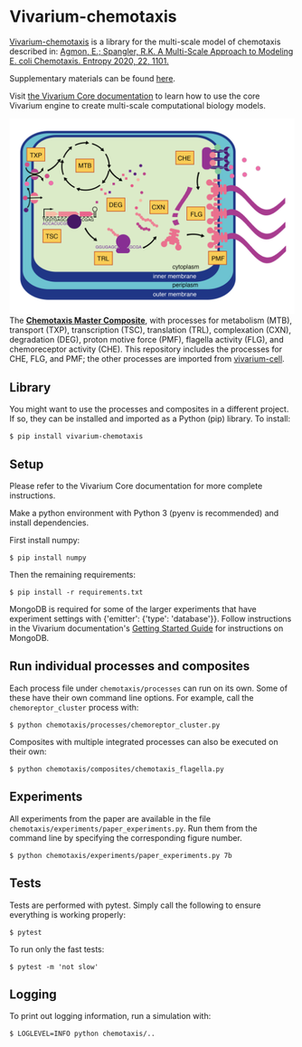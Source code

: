 # Vivarium-chemotaxis

[Vivarium-chemotaxis](https://github.com/vivarium-collective/vivarium-chemotaxis) is a library for the 
multi-scale model of chemotaxis described in: [Agmon, E.; Spangler, R.K. A Multi-Scale Approach to 
Modeling E. coli Chemotaxis. Entropy 2020, 22, 1101.](https://www.mdpi.com/1099-4300/22/10/1101)

Supplementary materials can be found [here](doc/AgmonSpangler2020_supplementary.pdf).

Visit [the Vivarium Core documentation](https://vivarium-core.readthedocs.io/) to learn how to use the 
core Vivarium engine to create multi-scale computational biology models.


![vivarium-chemotaxis](doc/_static/ecoli_master.png)
The [**Chemotaxis Master Composite**](chemotaxis/composites/chemotaxis_master.py), with processes for metabolism (MTB), 
transport (TXP), transcription (TSC), translation (TRL), complexation (CXN), degradation (DEG), proton motive 
force (PMF), flagella activity (FLG), and chemoreceptor activity (CHE). 
This repository includes the processes for CHE, FLG, and PMF; the other processes are imported from 
[vivarium-cell](https://github.com/vivarium-collective/vivarium-cell).

## Library
You might want to use the processes and composites in a different project. If so, they can be installed and imported
as a Python (pip) library. To install:
```
$ pip install vivarium-chemotaxis
```

## Setup
Please refer to the Vivarium Core documentation for more complete instructions.

Make a python environment with Python 3 (pyenv is recommended) and install dependencies. 

First install numpy:
```
$ pip install numpy
```

Then the remaining requirements:
```
$ pip install -r requirements.txt
```

MongoDB is required for some of the larger experiments that have experiment settings with 
{'emitter': {'type': 'database'}}. Follow instructions in the Vivarium documentation's
[Getting Started Guide](https://vivarium-core.readthedocs.io/en/latest/getting_started.html)
for instructions on MongoDB.

## Run individual processes and composites
Each process file under `chemotaxis/processes` can run on its own. Some of these have their own command line options.
For example, call the `chemoreptor_cluster` process with:
```
$ python chemotaxis/processes/chemoreptor_cluster.py
```

Composites with multiple integrated processes can also be executed on their own:
```
$ python chemotaxis/composites/chemotaxis_flagella.py
```

## Experiments
All experiments from the paper are available in the file `chemotaxis/experiments/paper_experiments.py`. Run them from 
the command line by specifying the corresponding figure number.
```
$ python chemotaxis/experiments/paper_experiments.py 7b
``` 

## Tests
Tests are performed with pytest. Simply call the following to ensure everything is working properly:
```
$ pytest
```

To run only the fast tests:
```
$ pytest -m 'not slow'
```

## Logging
To print out logging information, run a simulation with:
```
$ LOGLEVEL=INFO python chemotaxis/..
```
